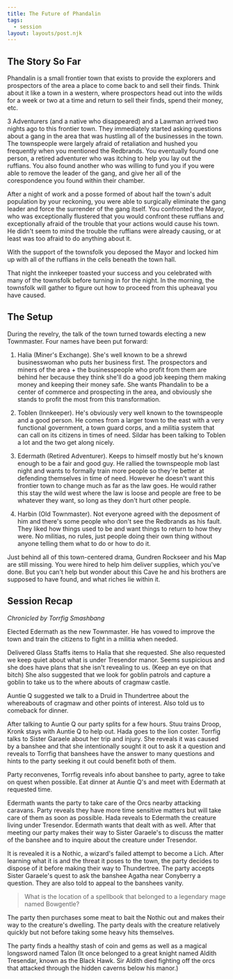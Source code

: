 ```yaml
---
title: The Future of Phandalin
tags:
  - session
layout: layouts/post.njk
---
```


## The Story So Far

Phandalin is a small frontier town that exists to provide the explorers and prospectors of the area a place to come back to and sell their finds. Think about it like a town in a western, where prospectors head out into the wilds for a week or two at a time and return to sell their finds, spend their money, etc.

3 Adventurers (and a native who disappeared) and a Lawman arrived two nights ago to this frontier town. They immediately started asking questions about a gang in the area that was hustling all of the businesses in the town. The townspeople were largely afraid of retaliation and hushed you frequently when you mentioned the Redbrands. You eventually found one person, a retired adventurer who was itching to help you lay out the ruffians. You also found another who was willing to fund you if you were able to remove the leader of the gang, and give her all of the corespondence you found within their chamber.

After a night of work and a posse formed of about half the town's adult population by your reckoning, you were able to surgically eliminate the gang leader and force the surrender of the gang itself. You confronted the Mayor, who was exceptionally flustered that you would confront these ruffians and exceptionally afraid of the trouble that your actions would cause his town. He didn't seem to mind the trouble the ruffians were already causing, or at least was too afraid to do anything about it.

With the support of the townsfolk you deposed the Mayor and locked him up with all of the ruffians in the cells beneath the town hall.

That night the innkeeper toasted your success and you celebrated with many of the townsfolk before turning in for the night. In the morning, the townsfolk will gather to figure out how to proceed from this upheaval you have caused.

## The Setup

During the revelry, the talk of the town turned towards electing a new Townmaster. Four names have been put forward:

1. Halia (Miner's Exchange). She's well known to be a shrewd businesswoman who puts her business first. The prospectors and miners of the area + the businesspeople who profit from them are behind her because they think she'll do a good job keeping them making money and keeping their money safe. She wants Phandalin to be a center of commerce and prospecting in the area, and obviously she stands to profit the most from this transformation.

2. Toblen (Innkeeper). He's obviously very well known to the townspeople and a good person. He comes from a larger town to the east with a very functional government, a town guard corps, and a militia system that can call on its citizens in times of need. Sildar has been talking to Toblen a lot and the two get along nicely.

3. Edermath (Retired Adventurer). Keeps to himself mostly but he's known enough to be a fair and good guy. He rallied the townspeople mob last night and wants to formally train more people so they're better at defending themselves in time of need. However he doesn't want this frontier town to change much as far as the law goes. He would rather this stay the wild west where the law is loose and people are free to be whatever they want, so long as they don't hurt other people.

4. Harbin (Old Townmaster). Not everyone agreed with the deposment of him and there's some people who don't see the Redbrands as his fault. They liked how things used to be and want things to return to how they were. No militias, no rules, just people doing their own thing without anyone telling them what to do or how to do it.

Just behind all of this town-centered drama, Gundren Rockseer and his Map are still missing. You were hired to help him deliver supplies, which you've done. But you can't help but wonder about this Cave he and his brothers are supposed to have found, and what riches lie within it.

## Session Recap

_Chronicled by Torrfig Smashbang_

Elected Edermath as the new Townmaster. He has vowed to improve the town and train the citizens to fight in a militia when needed.

Delivered Glass Staffs items to Halia that she requested. She also requested we keep quiet about what is under Tresendor manor. Seems suspicious and she does have plans that she isn't revealing to us. (Keep an eye on that bitch) She also suggested that we look for goblin patrols and capture a goblin to take us to the where abouts of cragmaw castle.

Auntie Q suggested we talk to a Druid in Thundertree about the whereabouts of cragmaw and other points of interest. Also told us to comeback for dinner.

After talking to Auntie Q our party splits for a few hours. Stuu trains Droop, Kronk stays with Auntie Q to help out. Hada goes to the lion coster. Torrfig talks to Sister Garaele about her trip and injury. She reveals it was caused by a banshee and that she intentionally sought it out to ask it a question and reveals to Torrfig that banshees have the answer to many questions and hints to the party seeking it out could benefit both of them.

Party reconvenes, Torrfig reveals info about banshee to party, agree to take on quest when possible. Eat dinner at Auntie Q's and meet with Edermath at requested time.

Edermath wants the party to take care of the Orcs nearby attacking caravans. Party reveals they have more time sensitive matters but will take care of them as soon as possible. Hada reveals to Edermath the creature living under Tresendor. Edermath wants that dealt with as well.
After that meeting our party makes their way to Sister Garaele's to discuss the matter of the banshee and to inquire about the creature under Tresendor.

It is revealed it is a Nothic, a wizard's failed attempt to become a Lich. After learning what it is and the threat it poses to the town, the party decides to dispose of it before making their way to Thundertree. The party accepts Sister Garaele's quest to ask the banshee Agatha near Conyberry a question. They are also told to appeal to the banshees vanity.

> What is the location of a spellbook that belonged to a legendary mage named Bowgentle?

The party then purchases some meat to bait the Nothic out and makes their way to the creature's dwelling. The party deals with the creature relatively quickly but not before taking some heavy hits themselves.

The party finds a healthy stash of coin and gems as well as a magical longsword named Talon (It once belonged to a great knight named Aldith Tresendar, known as the Black Hawk. Sir Aldith died fighting off the orcs that attacked through the hidden caverns below his manor.)
